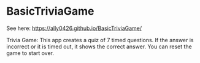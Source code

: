 # BasicTriviaGame

See here: https://ally0426.github.io/BasicTriviaGame/

Trivia Game: This app creates a quiz of 7 timed questions. 
If the answer is incorrect or it is timed out, it shows the correct answer. 
You can reset the game to start over.
